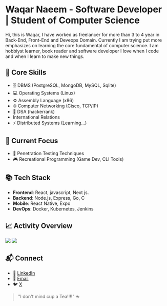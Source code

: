 # Waqar Naeem - Software Developer | Student of Computer Science
Hi, this is Waqar, I have worked as freelancer for more than 3 to 4 year in Back-End, Front-End and Deveops Domain.
Currently I am trying put more emphasizes on learning the core fundamental of computer science. I am hobbiyst learner, book reader and software developer I love when I code and when I learn to make new things.

## 🔧 Core Skills
- 🗄️ DBMS (PostgreSQL, MongoDB, MySQL, Sqlite)
- 💻 Operating Systems (Linux)
- ⚙️ Assembly Language (x86)
- 🌐 Computer Networking (Cisco, TCP/IP)
- 🧮 DSA (hackerrank)
- International Relations
- ⚡ Distributed Systems (Learning...)

## 🌱 Current Focus
- 🔐 Penetration Testing Techniques
- 🎮 Recreational Programming (Game Dev, CLI Tools)

## 📚 Tech Stack  
- **Frontend**: React, javascript, Next js. 
- **Backend**: Node.js, Express, Go, C  
- **Mobile**: React Native, Expo  
- **DevOps**: Docker, Kubernetes, Jenkins  

## 📈 Activity Overview  
![](https://github-readme-stats.vercel.app/api?username=waqarNaeem786&theme=algolia&hide_border=true&show_icons=true&hide=issues)  ![](https://github-readme-stats.vercel.app/api/top-langs/?username=waqarNaeem786&theme=algolia&hide_border=true&layout=compact)

## 📬 Connect  
- 💼 [LinkedIn](https://linkedin.com/in/waqar-naeem-b6a91a194)  
- 📧 [Email](mailto:neutrone04@gmail.com)  
- 🐦 [X](https://x.com/codeWithPikes)  

> "I don't mind cup a Tea!!!!" ☕
